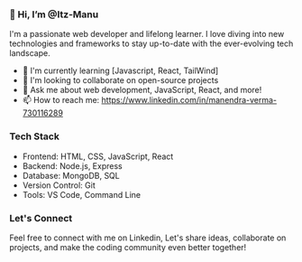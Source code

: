 ### 👋 Hi, I’m @Itz-Manu
I'm a passionate web developer and lifelong learner. I love diving into new technologies and frameworks to stay up-to-date with the ever-evolving tech landscape.

- 🌱 I'm currently learning [Javascript, React, TailWind]
- 👯 I'm looking to collaborate on open-source projects
- 💬 Ask me about web development, JavaScript, React, and more!
- 📫 How to reach me: https://www.linkedin.com/in/manendra-verma-730116289

### Tech Stack

- Frontend: HTML, CSS, JavaScript, React
- Backend: Node.js, Express
- Database: MongoDB, SQL
- Version Control: Git
- Tools: VS Code, Command Line

### Let's Connect

Feel free to connect with me on Linkedin, Let's share ideas, collaborate on projects, and make the coding community even better together!

<!---
Itz-Manu/Itz-Manu is a ✨ special ✨ repository because its `README.md` (this file) appears on your GitHub profile.
You can click the Preview link to take a look at your changes.
--->
